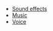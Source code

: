 - [Sound effects](<Sound effects 6daf4086.md?n>)
- [Music](<Music 2e97a54c.md?n>)
- [Voice](<Voice a4210195.md?n>)
